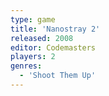 ```yaml
---
type: game
title: 'Nanostray 2'
released: 2008
editor: Codemasters
players: 2
genres:
  - 'Shoot Them Up'
---
```

